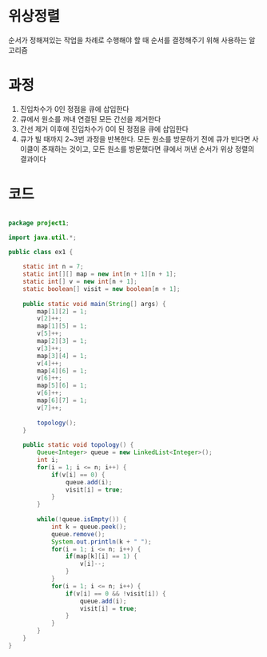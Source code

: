 # 위상정렬

순서가 정해져있는 작업을 차례로 수행해야 할 때 순서를 결정해주기 위해 사용하는 알고리즘

# 과정

1. 진입차수가 0인 정점을 큐에 삽입한다
2. 큐에서 원소를 꺼내 연결된 모든 간선을 제거한다
3. 간선 제거 이후에 진입차수가 0이 된 정점을 큐에 삽입한다
4. 큐가 빌 때까지 2~3번 과정을 반복한다. 모든 원소를 방문하기 전에 큐가 빈다면 사이클이 존재하는 것이고,
모든 원소를 방문했다면 큐에서 꺼낸 순서가 위상 정렬의 결과이다

# 코드

```java

package project1;

import java.util.*;

public class ex1 {
	
	static int n = 7;
	static int[][] map = new int[n + 1][n + 1];
	static int[] v = new int[n + 1];
	static boolean[] visit = new boolean[n + 1];
	
	public static void main(String[] args) {
		map[1][2] = 1;
		v[2]++;
		map[1][5] = 1;
		v[5]++;
		map[2][3] = 1;
		v[3]++;
		map[3][4] = 1;
		v[4]++;
		map[4][6] = 1;
		v[6]++;
		map[5][6] = 1;
		v[6]++;
		map[6][7] = 1;
		v[7]++;
		
		topology();
	}
	
	public static void topology() {
		Queue<Integer> queue = new LinkedList<Integer>();
		int i;
		for(i = 1; i <= n; i++) {
			if(v[i] == 0) {
				queue.add(i);
				visit[i] = true;
			}
		}
		
		while(!queue.isEmpty()) {
			int k = queue.peek();
			queue.remove();
			System.out.println(k + " ");
			for(i = 1; i <= n; i++) {
				if(map[k][i] == 1) {
					v[i]--;
				}
			}
			for(i = 1; i <= n; i++) {
				if(v[i] == 0 && !visit[i]) {
					queue.add(i);
					visit[i] = true;
				}
			}
		}
	}
}


```
